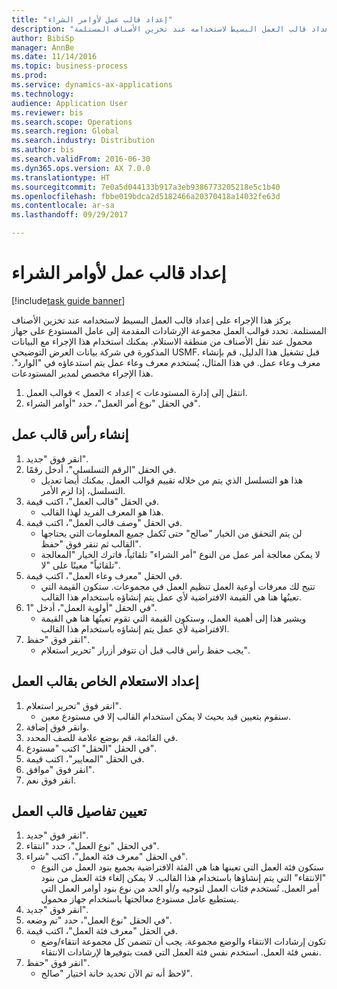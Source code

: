 ```yaml
--- 
title: "إعداد قالب عمل لأوامر الشراء"
description: "يركز هذا الإجراء على إعداد قالب العمل البسيط لاستخدامه عند تخزين الأصناف المستلمة."
author: BibiSp
manager: AnnBe
ms.date: 11/14/2016
ms.topic: business-process
ms.prod: 
ms.service: dynamics-ax-applications
ms.technology: 
audience: Application User
ms.reviewer: bis
ms.search.scope: Operations
ms.search.region: Global
ms.search.industry: Distribution
ms.author: bis
ms.search.validFrom: 2016-06-30
ms.dyn365.ops.version: AX 7.0.0
ms.translationtype: HT
ms.sourcegitcommit: 7e0a5d044133b917a3eb9386773205218e5c1b40
ms.openlocfilehash: fbbe019bdca2d5182466a20370418a14032fe63d
ms.contentlocale: ar-sa
ms.lasthandoff: 09/29/2017

---
```

# <a name="set-up-a-work-template-for-purchase-orders"></a>إعداد قالب عمل لأوامر الشراء

[!include[task guide banner](../../includes/task-guide-banner.md)]

يركز هذا الإجراء على إعداد قالب العمل البسيط لاستخدامه عند تخزين الأصناف المستلمة. تحدد قوالب العمل مجموعة الإرشادات المقدمة إلى عامل المستودع على جهاز محمول عند نقل الأصناف من منطقة الاستلام. يمكنك استخدام هذا الإجراء مع البيانات المذكورة في شركة بيانات العرض التوضيحي USMF. قبل تشغيل هذا الدليل، قم بإنشاء معرف وعاء عمل. في هذا المثال، يُستخدم معرف وعاء عمل يتم استدعاؤه في "الوارد". هذا الإجراء مخصص لمدير المستودعات.

1. انتقل إلى إدارة المستودعات > إعداد > العمل > قوالب العمل.
2. في الحقل "نوع أمر العمل"، حدد "أوامر الشراء".

## <a name="create-a-work-template-header"></a>إنشاء رأس قالب عمل
1. انقر فوق "جديد".
2. في الحقل "الرقم التسلسلي"، أدخل رقمًا.
    * هذا هو التسلسل الذي يتم من خلاله تقييم قوالب العمل. يمكنك أيضا تعديل التسلسل، إذا لزم الأمر.  
3. في الحقل "قالب العمل"، اكتب قيمة.
    * هذا هو المعرف الفريد لهذا القالب.  
4. في الحقل "وصف قالب العمل"، اكتب قيمة.
    * لن يتم التحقق من الخيار "صالح" حتى تُكمل جميع المعلومات التي يحتاجها القالب ثم تنقر فوق "حفظ".  
    * لا يمكن معالجة أمر عمل من النوع "أمر الشراء" تلقائياً، فاترك الخيار "المعالجة تلقائياً" معينًا على "لا".  
5. في الحقل "معرف وعاء العمل"، اكتب قيمة.
    * تتيح لك معرفات أوعية العمل تنظيم العمل في مجموعات. ستكون القيمة التي تعينُها هنا هي القيمة الافتراضية لأي عمل يتم إنشاؤه باستخدام هذا القالب.  
6. في الحقل "أولوية العمل"، أدخل "1".
    * ويشير هذا إلى أهمية العمل، وستكون القيمة التي تقوم تعينُها هنا هي القيمة الافتراضية لأي عمل يتم إنشاؤه باستخدام هذا القالب.  
7. انقر فوق "حفظ".
    * يجب حفظ رأس قالب قبل أن تتوفر أزرار "تحرير استعلام".  

## <a name="set-up-the-query-for-the-work-template"></a>إعداد الاستعلام الخاص بقالب العمل
1. انقر فوق "تحرير استعلام".
    * سنقوم بتعيين قيد بحيث لا يمكن استخدام القالب إلا في مستودع معين.  
2. وانقر فوق إضافة.
3. في القائمة، قم بوضع علامة للصف المحدد.
4. في الحقل "الحقل" اكتب "مستودع".
5. في الحقل "المعايير"، اكتب قيمة.
6. انقر فوق "موافق".
7. انقر فوق نعم.

## <a name="set-work-template-details"></a>تعيين تفاصيل قالب العمل
1. انقر فوق "جديد".
2. في الحقل "نوع العمل"، حدد "انتقاء".
3. في الحقل "معرف فئة العمل"، اكتب "شراء".
    * ستكون فئة العمل التي تعينها هنا هي الفئة الافتراضية بجميع بنود العمل من النوع "الانتقاء" التي يتم إنشاؤها باستخدام هذا القالب. لا يمكن إلغاء فئة العمل من بنود أمر العمل. تُستخدم فئات العمل لتوجيه و/أو الحد من نوع بنود أوامر العمل التي يستطيع عامل مستودع معالجتها باستخدام جهاز محمول.  
4. انقر فوق "جديد".
5. في الحقل "نوع العمل"، حدد "تم وضعه".
6. في الحقل "معرف فئة العمل"، اكتب قيمة.
    * تكون إرشادات الانتقاء والوضع مجموعة. يجب أن تتضمن كل مجموعة انتقاء/وضع نفس فئة العمل. استخدم نفس فئة العمل التي قمت بتوفيرها لإرشادات الانتقاء.  
7. انقر فوق "حفظ".
    * لاحظ أنه تم الآن تحديد خانة اختيار "صالح".  


